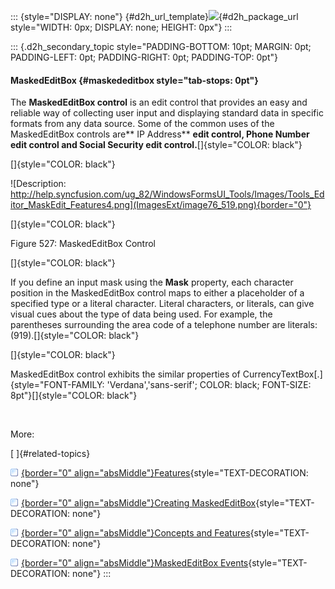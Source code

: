::: {style="DISPLAY: none"}
[](ms-xhelp:///?Id=d2h_url_template){#d2h_url_template}![](!package_url!){#d2h_package_url style="WIDTH: 0px; DISPLAY: none; HEIGHT: 0px"}
:::

::: {.d2h_secondary_topic style="PADDING-BOTTOM: 10pt; MARGIN: 0pt; PADDING-LEFT: 0pt; PADDING-RIGHT: 0pt; PADDING-TOP: 0pt"}
#### MaskedEditBox {#maskededitbox style="tab-stops: 0pt"}

The **MaskedEditBox control** is an edit control that provides an easy and reliable way of collecting user input and displaying standard data in specific formats from any data source. Some of the common uses of the MaskedEditBox controls are** IP Address** **edit control, Phone Number edit control **and** Social Security edit control.**[]{style="COLOR: black"}

[]{style="COLOR: black"} 

![Description: http://help.syncfusion.com/ug_82/WindowsFormsUI_Tools/Images/Tools_Editor_MaskEdit_Features4.png](ImagesExt/image76_519.png){border="0"}

[]{style="COLOR: black"} 

Figure 527: MaskedEditBox Control

[]{style="COLOR: black"} 

If you define an input mask using the **Mask** property, each character position in the MaskedEditBox control maps to either a placeholder of a specified type or a literal character. Literal characters, or literals, can give visual cues about the type of data being used. For example, the parentheses surrounding the area code of a telephone number are literals: (919).[]{style="COLOR: black"}

[]{style="COLOR: black"} 

MaskedEditBox control exhibits the similar properties of CurrencyTextBox[.]{style="FONT-FAMILY: 'Verdana','sans-serif'; COLOR: black; FONT-SIZE: 8pt"}[]{style="COLOR: black"}

 

More:

[ ]{#related-topics}

[![](button.gif){border="0" align="absMiddle"}Features](ms-xhelp:///?Id=d1e9c388-e29c-4345-af4f-e326e31bff71){style="TEXT-DECORATION: none"}

[![](button.gif){border="0" align="absMiddle"}Creating MaskedEditBox](ms-xhelp:///?Id=bddd69dd-fe2f-4cfd-8fb9-2955a8fd49cf){style="TEXT-DECORATION: none"}

[![](button.gif){border="0" align="absMiddle"}Concepts and Features](ms-xhelp:///?Id=4f9d2ef3-3907-4325-bf95-9567b24ed265){style="TEXT-DECORATION: none"}

[![](button.gif){border="0" align="absMiddle"}MaskedEditBox Events](ms-xhelp:///?Id=8e09fc10-d9b5-4590-8c2c-565f9818f505){style="TEXT-DECORATION: none"}
:::
